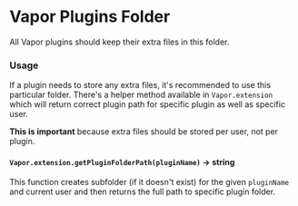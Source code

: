 # Vapor Plugins Folder

All Vapor plugins should keep their extra files in this folder.

### Usage

If a plugin needs to store any extra files, it's recommended to use this particular folder.
There's a helper method available in `Vapor.extension` which will return correct plugin path for specific plugin
as well as specific user.

**This is important** because extra files should be stored per user, not per plugin.

#### `Vapor.extension.getPluginFolderPath(pluginName)` -> string

This function creates subfolder (if it doesn't exist) for the given `pluginName` and current user
and then returns the full path to specific plugin folder.

